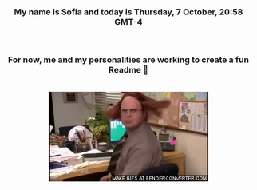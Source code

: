 


<div align="center">
<h3 >My name is Sofia and today is Thursday, 7 October, 20:58 GMT-4</h3><br>
<h3 >For now, me and my personalities are working to create a fun Readme 👋
</h3><br>
<img src='img/dwight.gif' alt='working...'/>
</div>
